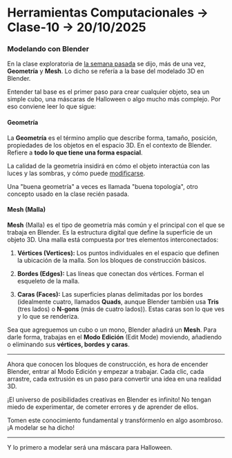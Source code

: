 # Herramientas Computacionales → Clase-10 → 20/10/2025

### Modelando con Blender

En la clase exploratoria de [la semana pasada](https://github.com/profesorfaco/herramientas/tree/main/clase-09) se dijo, más de una vez, **Geometría** y **Mesh**. Lo dicho se refería a la base del modelado 3D en Blender.

Entender tal base es el primer paso para crear cualquier objeto, sea un simple cubo, una máscaras de Halloween o algo mucho más complejo. Por eso conviene leer lo que sigue:

#### Geometría

La **Geometría** es el término amplio que describe forma, tamaño, posición, propiedades de los objetos en el espacio 3D. En el contexto de Blender. Refiere a **todo lo que tiene una forma espacial**.

La calidad de la geometría insidirá en cómo el objeto interactúa con las luces y las sombras, y cómo puede [modificarse](https://www.youtube.com/watch?v=qIlXmWFZxyQ). 

Una "buena geometría" a veces es llamada "buena topología", otro concepto usado en la clase recién pasada.

#### Mesh (Malla)

**Mesh** (Malla) es el tipo de geometría más común y el principal con el que se trabaja en Blender. Es la estructura digital que define la superficie de un objeto 3D. Una malla está compuesta por tres elementos interconectados:

1. **Vértices (Vertices):** Los puntos individuales en el espacio que definen la ubicación de la malla. Son los bloques de construcción básicos.

2. **Bordes (Edges):** Las líneas que conectan dos vértices. Forman el esqueleto de la malla.

3. **Caras (Faces):** Las superficies planas delimitadas por los bordes (idealmente cuatro, llamados **Quads**, aunque Blender también usa **Tris** (tres lados) o **N-gons** (más de cuatro lados)). Estas caras son lo que ves y lo que se renderiza.

Sea que agreguemos un cubo o un mono, Blender añadirá un **Mesh**. Para darle forma, trabajas en el **Modo Edición** (Edit Mode) moviendo, añadiendo o eliminando sus **vértices, bordes y caras**.

- - - - - 

Ahora que conocen los bloques de construcción, es hora de encender Blender, entrar al Modo Edición y empezar a trabajar. Cada clic, cada arrastre, cada extrusión es un paso para convertir una idea en una realidad 3D.

¡El universo de posibilidades creativas en Blender es infinito! No tengan miedo de experimentar, de cometer errores y de aprender de ellos. 

Tomen este conocimiento fundamental y transfórmenlo en algo asombroso. ¡A modelar se ha dicho!

- - - - - 

Y lo primero a modelar será una máscara para Halloween.




